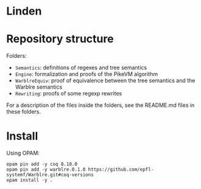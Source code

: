 Linden
======

# Repository structure

Folders:
- `Semantics`: definitions of regexes and tree semantics
- `Engine`: formalization and proofs of the PikeVM algorithm
- `WarblreEquiv`: proof of equivalence between the tree semantics and the Warblre semantics
- `Rewriting`: proofs of some regexp rewrites

For a description of the files inside the folders, see the README.md files in these folders.

# Install

Using OPAM:

```
opam pin add -y coq 8.18.0
opam pin add -y warblre.0.1.0 https://github.com/epfl-systemf/Warblre.git#coq-versions
opam install -y .
```
